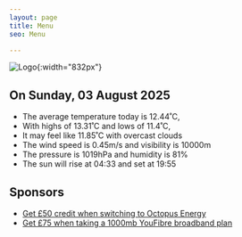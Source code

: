 ```yaml
---
layout: page
title: Menu
seo: Menu

---
```


![Logo](/images/logo.jpg){:width="832px"}

<!-- weather_marker starts -->
## On Sunday, 03 August 2025

- The average temperature today is 12.44˚C,
- With highs of 13.31˚C and lows of 11.4˚C,
- It may feel like 11.85˚C with overcast clouds
- The wind speed is 0.45m/s and visibility is 10000m
- The pressure is 1019hPa and humidity is 81%
- The sun will rise at 04:33 and set at 19:55

<!-- weather_marker ends -->

## Sponsors

- [Get £50 credit when switching to Octopus Energy](https://bit.ly/3oD1nnS)
- [Get £75 when taking a 1000mb YouFibre broadband plan](https://aklam.io/91zWhU?)
